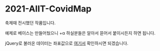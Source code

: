 # 2021-AIIT-CovidMap

축제때 전시했던 작품입니다.

예제로 베이스는 만들어뒀으니 +α 하실분들은 알아서 뜯어서 붙이시든지 하면 됩니다.

jQuery로 불러온 데이터는 좌표값으로 [여기서](https://github.com/not-dev-cubee/null/blob/main/covid.json) 확인하시면 되겠습니다.
